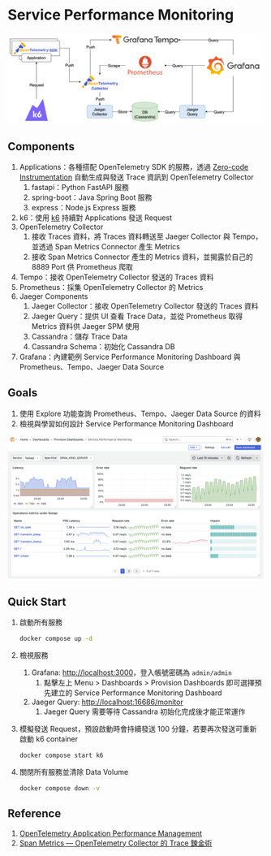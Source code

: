 # Service Performance Monitoring

![Lab Architecture](lab-arch.png)

## Components

1. Applications：各種搭配 OpenTelemetry SDK 的服務，透過 [Zero-code Instrumentation](https://opentelemetry.io/docs/zero-code/) 自動生成與發送 Trace 資訊到 OpenTelemetry Collector
   1. fastapi：Python FastAPI 服務
   2. spring-boot：Java Spring Boot 服務
   3. express：Node.js Express 服務
2. k6：使用 [k6](https://k6.io/) 持續對 Applications 發送 Request
3. OpenTelemetry Collector
   1. 接收 Traces 資料，將 Traces 資料轉送至 Jaeger Collector 與 Tempo，並透過 Span Metrics Connector 產生 Metrics
   2. 接收 Span Metrics Connector 產生的 Metrics 資料，並揭露於自己的 8889 Port 供 Prometheus 爬取
4. Tempo：接收 OpenTelemetry Collector 發送的 Traces 資料
5. Prometheus：採集 OpenTelemetry Collector 的 Metrics
6. Jaeger Components
   1. Jaeger Collector：接收 OpenTelemetry Collector 發送的 Traces 資料
   2. Jaeger Query：提供 UI 查看 Trace Data，並從 Prometheus 取得 Metrics 資料供 Jaeger SPM 使用
   3. Cassandra：儲存 Trace Data
   4. Cassandra Schema：初始化 Cassandra DB
7. Grafana：內建範例 Service Performance Monitoring Dashboard 與 Prometheus、Tempo、Jaeger Data Source

## Goals

1. 使用 Explore 功能查詢 Prometheus、Tempo、Jaeger Data Source 的資料
2. 檢視與學習如何設計 Service Performance Monitoring Dashboard

![Service Performance Monitoring Dashboard](dashboard-spm.png)

## Quick Start

1. 啟動所有服務

   ```bash
   docker compose up -d
   ```

2. 檢視服務
   1. Grafana: <http://localhost:3000>，登入帳號密碼為 `admin/admin`
      1. 點擊左上 Menu > Dashboards > Provision Dashboards 即可選擇預先建立的 Service Performance Monitoring Dashboard
   2. Jaeger Query: <http://localhost:16686/monitor>
      1. Jaeger Query 需要等待 Cassandra 初始化完成後才能正常運作
3. 模擬發送 Request，預設啟動時會持續發送 100 分鐘，若要再次發送可重新啟動 k6 container

   ```bash
   docker compose start k6
   ```

4. 關閉所有服務並清除 Data Volume

   ```bash
   docker compose down -v
   ```

## Reference

1. [OpenTelemetry Application Performance Management](https://github.com/blueswen/opentelemetry-apm)
2. [Span Metrics — OpenTelemetry Collector 的 Trace 鍊金術](https://ithelp.ithome.com.tw/articles/10336986)
